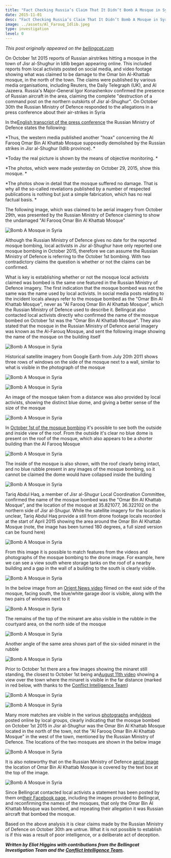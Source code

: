 ```yaml
---
title: "Fact Checking Russia’s Claim That It Didn’t Bomb A Mosque in Syria"
date: 2015-11-01
desc: "Fact Checking Russia’s Claim That It Didn’t Bomb A Mosque in Syria"
image: ../assets/Al_Farouq_Idlib.jpeg
type: investigation
level: 0
---
```


*This post originally appeared on the [bellingcat.com](https://www.bellingcat.com/)*

On October 1st 2015 reports of Russian airstrikes hitting a mosque in the town of Jisr al-Shughur in Idlib began appearing online. This included reports from local activists posted on social media, and video footage showing what was claimed to be damage to the Omar bin Al-Khattab mosque, in the north of the town. The claims were published by various media organisations, including Reuters, the Daily Telegraph (UK), and Al Jazeera. Russia's Major-General Igor Konashenkov confirmed the presence of Russian aircraft in the area, claiming the complete "destruction of a command post on the northern outskirts of Jisr al-Shughur". On October 30th the Russian Ministry of Defence responded to the allegations in a press conference about their air-strikes in Syria

In the[English transcript of the press conference](https://www.facebook.com/permalink.php?story_fbid=1674425756133507&id=1492252324350852) the Russian Ministry of Defence states the following:

*Thus, the western media published another "hoax" concerning the Al Farooq Omar Bin Al Khattab Mosque supposedly demolished by the Russian strikes in Jisr al-Shughur (Idlib province). *

*Today the real picture is shown by the means of objective monitoring. *

*The photos, which were made yesterday on October 29, 2015, show this mosque. *

*The photos show in detail that the mosque suffered no damage. That is why all the so-called revelations published by a number of respected publications is nothing but just a simple fabrication, which has no real factual basis. *

The following image, which was claimed to be aerial imagery from October 29th, was presented by the Russian Ministry of Defence claiming to show the undamaged "Al Farooq Omar Bin Al Khattab Mosque"

![Bomb A Mosque in Syria](../assets/1_MOD.jpg)

Although the Russian Ministry of Defence gives no date for the reported mosque bombing, local activists in Jisr al-Shughur have only reported one mosque bombing in October 2015, therefore we can assume the Russian Ministry of Defence is referring to the October 1st bombing. With two contradictory claims the question is whether or not the claims can be confirmed.

What is key is establishing whether or not the mosque local activists claimed was bombed is the same one featured in the Russian Ministry of Defence imagery. The first indication that the mosque bombed was not the same was the name used by local activists. In social media posts relating to the incident locals always refer to the mosque bombed as the "Omar Bin Al Khattab Mosque", never as "Al Farooq Omar Bin Al Khattab Mosque", which the Russian Ministry of Defence used to describe it. Bellingcat also contacted local activists directly who confirmed the name of the mosque bombed on October 1st was the "Omar Bin Al Khattab Mosque". They also stated that the mosque in the Russian Ministry of Defence aerial imagery was known as the Al-Farouq Mosque, and sent the following image showing the name of the mosque on the building itself

![Bomb A Mosque in Syria](../assets/Al_Farouq_Idlib.jpeg)

Historical satellite imagery from Google Earth from July 20th 2011 shows three rows of windows on the side of the mosque next to a wall, similar to what is visible in the photograph of the mosque

![Bomb A Mosque in Syria](../assets/Farouq_Sattelite.jpg)

![Bomb A Mosque in Syria](../assets/Al_Farouq_3.png)

An image of the mosque taken from a distance was also provided by local activists, showing the distinct blue dome, and giving a better sense of the size of the mosque

![Bomb A Mosque in Syria](../assets/Al-FarouqMosque-4.png)

In [October 1st of the mosque bombing](https://www.youtube.com/watch?v=WJZzxDTCtaQ&index=3&list=PLPC0Udeof3T5HMvmHc8EbKK4gwXzJqp94) it's possible to see both the outside and inside view of the roof. From the outside it's clear no blue dome is present on the roof of the mosque, which also appears to be a shorter building than the Al Farooq Mosque

![Bomb A Mosque in Syria](../assets/Omar-roof-outside.jpg)

The inside of the mosque is also shown, with the roof clearly being intact, and no blue rubble present in any images of the mosque bombing, so it cannot be claimed the dome would have collapsed inside the building

![Bomb A Mosque in Syria](../assets/Omar-roof-inside.jpg)

Tariq Abdul Haq, a member of Jisr al-Shugur Local Coordination Committee, confirmed the name of the mosque bombed was the "Omar Bin Al Khattab Mosque", and the location of the mosque at 35.821077, 36.322102 on the northern side of Jisr al-Shugur. While the satellite imagery for the location is unclear, Tariq Abdul Haq provide a still from drone footage locals recorded at the start of April 2015 showing the area around the Omar Bin Al Khattab Mosque (note, the image has been turned 180 degrees, a full sized version can be found here)

![Bomb A Mosque in Syria](../assets/drone_image_Omar.jpg)

From this image it is possible to match features from the videos and photographs of the mosque bombing to the drone image. For example, here we can see a view south where storage tanks on the roof of a nearby building and a gap in the wall of a building to the south is clearly visible.

![Bomb A Mosque in Syria](../assets/Matches-1.jpg)

In the below image from an [Orient News video](https://www.youtube.com/watch?v=BnHnv7O3SHw&feature=youtu.be&list=PLPC0Udeof3T5HMvmHc8EbKK4gwXzJqp94&t=109) filmed on the east side of the mosque, facing south, the blue/white garage door is visible, along with the two pairs of windows next to it

![Bomb A Mosque in Syria](../assets/Mosque-East-Side.jpg)

The remains of the top of the minaret are also visible in the rubble in the courtyard area, on the north side of the mosque

![Bomb A Mosque in Syria](../assets/minaret-1.jpg)

Another angle of the same area shows part of the six-sided minaret in the rubble

![Bomb A Mosque in Syria](../assets/minaret-2.jpg)

Prior to October 1st there are a few images showing the minaret still standing, the closest to October 1st being an[August 11th video](https://www.youtube.com/watch?v=tGx0RJSwu3c) showing a view over the town where the minaret is visible in the far distance (marked in red below, with thanks to the [Conflict Intelligence Team](https://twitter.com/CITeam_en))

![Bomb A Mosque in Syria](../assets/August-video-ss.jpg)

![Bomb A Mosque in Syria](../assets/x687Gi1d.jpg)

Many more matches are visible in the various [photographs](https://www.facebook.com/jisralshughour9/photos_stream) and[videos](https://www.youtube.com/watch?v=MnCaTJITERI&index=1&list=PLPC0Udeof3T5HMvmHc8EbKK4gwXzJqp94) posted online by local groups, clearly indicating that the mosque bombed on October 1st 2015 in Jisr al-Shughur was the Omar Bin Al Khattab Mosque located in the north of the town, not the "Al Farooq Omar Bin Al Khattab Mosque" in the west of the town, mentioned by the Russian Ministry of Defence. The locations of the two mosques are shown in the below image

![Bomb A Mosque in Syria](../assets/both_mosques_location.jpg)

It is also noteworthy that on the Russian Ministry of Defence [aerial image](http://eng.mil.ru/images/2015-10-29_mosque-EN.jpg) the location of Omar Bin Al Khattab Mosque is covered by the text box at the top of the image.

![Bomb A Mosque in Syria](../assets/Comparison(1).jpg)

Since Bellingcat contacted local activists a statement has been posted by them on[their Facebook page](https://www.facebook.com/jisralshughour9/?fref=photo)[,](https://www.facebook.com/jisralshughour9/?fref=photo) including the images provided to Bellingcat, and reconfirming the names of the mosques, that only the Omar Bin Al Khattab Mosque was bombed, and repeating their allegation it was Russian aircraft that bombed the mosque.

Based on the above analysis it is clear claims made by the Russian Ministry of Defence on October 30th are untrue. What it is not possible to establish is if this was a result of poor intelligence, or a deliberate act of deception.

***Written by Eliot Higgins with contributions from the Bellingcat Investigation Team and the [Conflict Intelligence Team](https://twitter.com/CITeam_en).***
